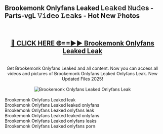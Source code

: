 <h2>Brookemonk Onlyfans Leaked L𝚎𝚊k𝚎d 𝙽u𝚍𝚎s - Parts-vgL 𝚅𝚒d𝚎o 𝙻𝚎𝚊ks - Hot N𝚎w 𝙿hotos </h2>
<br>
<div align="center">
<h2><a href="https://213.232.235.80/live/video.php?q=brookemonk-onlyfans-leaked" rel="nofollow">🔴 CLICK HERE 🌐==►► Brookemonk Onlyfans Leaked Leak</a></h2>
<br>
Get Brookemonk Onlyfans Leaked and all content. Now you can access all videos and pictures of Brookemonk Onlyfans Leaked Onlyfans Leak. New Updated Files 2025!
<br>
<br>
<a href="https://213.232.235.80/live/video.php?q=brookemonk-onlyfans-leaked" rel="nofollow" data-target="animated-image.originalLink"><img src="https://i.imgur.com/1EjSzPs.png" alt="Brookemonk Onlyfans Leaked Onlyfans Leak" style="max-width: 100%; display: inline-block;" data-target="animated-image.originalImage"></a>
</div>
<br>
Brookemonk Onlyfans Leaked leak<br>
Brookemonk Onlyfans Leaked leaked onlyfans<br>
Brookemonk Onlyfans Leaked onlyfans leak<br>
Brookemonk Onlyfans Leaked leaked onlyfans<br>
Brookemonk Onlyfans Leaked onlyfans leaks<br>
Brookemonk Onlyfans Leaked onlyfans porn
